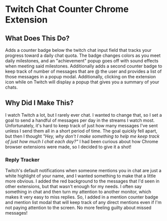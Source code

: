 # Twitch Chat Counter Chrome Extension

## What Does This Do?

Adds a counter badge below the twitch chat input field that tracks your progress toward a daily chat quota. The badge changes colors as you meet daily milestones, and an "achievement" popup goes off with sound effects when meeting said milestones. Additionally adds a second counter badge to keep track of number of messages that are @ the user and provides a list of those messages in a popup modal. Additionally, clicking on the extension icon while on Twitch will display a popup that gives you a summary of your chats.

## Why Did I Make This?

I watch Twitch a lot, but I rarely ever chat. I wanted to change that, so I set a goal to send a handful of messages per day in the streams I watch most. Unfortunately, it's hard to keep track of just how many messages I've sent unless I send them all in a short period of time. The goal quickly fell apart, but then I thought _"Hey, why don't I make something to help me keep track of just how much I chat each day?"_ I had been curious about how Chrome browser extensions were made, so I decided to give it a shot!

### Reply Tracker

Twitch's default notifications when someone mentions you in chat are just a white highlight of your name, and I wanted something to make that a little more obvious. I added the red background to the messages that I'd seen in other extensions, but that wasn't enough for my needs. I often say something in chat and then turn my attention to another monitor, which makes it very easy to miss replies. So, I added in a mention counter badge and mention list modal that will keep track of any direct mentions even if I'm not paying attention to the screen. No more feeling guilty about missed messages!
